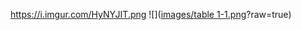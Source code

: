 https://i.imgur.com/HyNYJIT.png
![]([images/table 1-1.png](https://i.imgur.com/HyNYJIT.png)?raw=true)
